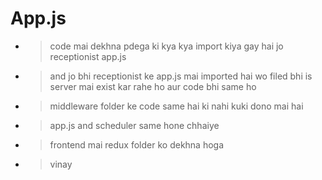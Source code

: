 # App.js
- > code mai dekhna pdega ki kya kya import kiya gay hai jo receptionist app.js
- > and jo bhi receptionist ke app.js mai imported hai wo filed bhi is server mai exist kar rahe ho aur code bhi same ho
- > middleware folder ke code same hai ki nahi kuki dono mai hai 
- > app.js and scheduler same hone chhaiye 
- > frontend mai redux folder ko dekhna hoga
- > vinay
